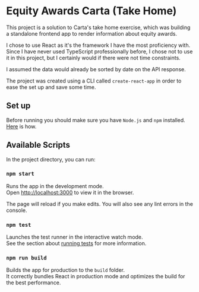 # Equity Awards Carta (Take Home)

This project is a solution to Carta's take home exercise, which was building a standalone frontend app to render information about equity awards.

I chose to use React as it's the framework I have the most proficiency with. Since I have never used TypeScript professionally before, I chose not to use it in this project, but I certainly would if there were not time constraints.

I assumed the data would already be sorted by date on the API response.

The project was created using a CLI called `create-react-app` in order to ease the set up and save some time.

## Set up

Before running you should make sure you have `Node.js` and `npm` installed. [Here](https://docs.npmjs.com/downloading-and-installing-node-js-and-npm) is how.

## Available Scripts

In the project directory, you can run:

### `npm start`

Runs the app in the development mode.\
Open [http://localhost:3000](http://localhost:3000) to view it in the browser.

The page will reload if you make edits. You will also see any lint errors in the console.

### `npm test`

Launches the test runner in the interactive watch mode.\
See the section about [running tests](https://facebook.github.io/create-react-app/docs/running-tests) for more information.

### `npm run build`

Builds the app for production to the `build` folder.\
It correctly bundles React in production mode and optimizes the build for the best performance.
